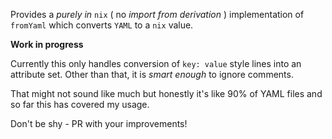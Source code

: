 Provides a _purely in_ `nix` ( no _import from derivation_ ) implementation of
`fromYaml` which converts `YAML` to a `nix` value.

**Work in progress**

Currently this only handles conversion of `key: value` style lines into an
attribute set.
Other than that, it is _smart enough_ to ignore comments.

That might not sound like much but honestly it's like 90% of YAML files and
so far this has covered my usage.

Don't be shy - PR with your improvements!
